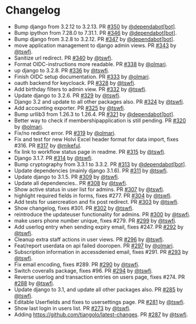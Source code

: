# Changelog

* Bump django from 3.2.12 to 3.2.13. PR [#350](https://github.com/TampereHacklab/mulysa/pull/350) by [@dependabot[bot]](https://github.com/apps/dependabot).
* Bump ipython from 7.28.0 to 7.31.1. PR [#346](https://github.com/TampereHacklab/mulysa/pull/346) by [@dependabot[bot]](https://github.com/apps/dependabot).
* Bump django from 3.2.8 to 3.2.12. PR [#347](https://github.com/TampereHacklab/mulysa/pull/347) by [@dependabot[bot]](https://github.com/apps/dependabot).
* move application management to django admin views. PR [#343](https://github.com/TampereHacklab/mulysa/pull/343) by [@tswfi](https://github.com/tswfi).
* Sanitize url redirect. PR [#340](https://github.com/TampereHacklab/mulysa/pull/340) by [@tswfi](https://github.com/tswfi).
* Format OIDC-instructions more readable. PR [#338](https://github.com/TampereHacklab/mulysa/pull/338) by [@olmari](https://github.com/olmari).
* up django to 3.2.8. PR [#336](https://github.com/TampereHacklab/mulysa/pull/336) by [@tswfi](https://github.com/tswfi).
* Finish OIDC setup documentation. PR [#333](https://github.com/TampereHacklab/mulysa/pull/333) by [@olmari](https://github.com/olmari).
* oauth backend for keycloack. PR [#328](https://github.com/TampereHacklab/mulysa/pull/328) by [@tswfi](https://github.com/tswfi).
* Add birthday filters to admin view. PR [#332](https://github.com/TampereHacklab/mulysa/pull/332) by [@tswfi](https://github.com/tswfi).
* Update django to 3.2.6. PR [#329](https://github.com/TampereHacklab/mulysa/pull/329) by [@tswfi](https://github.com/tswfi).
* Django 3.2 and update to all other packages also. PR [#324](https://github.com/TampereHacklab/mulysa/pull/324) by [@tswfi](https://github.com/tswfi).
* Add accounting exporter. PR [#325](https://github.com/TampereHacklab/mulysa/pull/325) by [@tswfi](https://github.com/tswfi).
* Bump urllib3 from 1.26.3 to 1.26.4. PR [#321](https://github.com/TampereHacklab/mulysa/pull/321) by [@dependabot[bot]](https://github.com/apps/dependabot).
* Better way to check if membershipapplication is still pending. PR [#320](https://github.com/TampereHacklab/mulysa/pull/320) by [@olmari](https://github.com/olmari).
* Fix/no redirect error. PR [#319](https://github.com/TampereHacklab/mulysa/pull/319) by [@olmari](https://github.com/olmari).
* Fix and test for new Holvi Excel header format for data import, fixes #316. PR [#317](https://github.com/TampereHacklab/mulysa/pull/317) by [@mikeful](https://github.com/mikeful).
* fix link to workflow status page in readme. PR [#315](https://github.com/TampereHacklab/mulysa/pull/315) by [@tswfi](https://github.com/tswfi).
* Django 3.1.7. PR [#314](https://github.com/TampereHacklab/mulysa/pull/314) by [@tswfi](https://github.com/tswfi).
* Bump cryptography from 3.3.1 to 3.3.2. PR [#313](https://github.com/TampereHacklab/mulysa/pull/313) by [@dependabot[bot]](https://github.com/apps/dependabot).
* Update dependencies (mainly django 3.1.6). PR [#311](https://github.com/TampereHacklab/mulysa/pull/311) by [@tswfi](https://github.com/tswfi).
* Update django to 3.1.5. PR [#309](https://github.com/TampereHacklab/mulysa/pull/309) by [@tswfi](https://github.com/tswfi).
* Update all dependencies.. PR [#308](https://github.com/TampereHacklab/mulysa/pull/308) by [@tswfi](https://github.com/tswfi).
* Show active status in user list for admins. PR [#307](https://github.com/TampereHacklab/mulysa/pull/307) by [@tswfi](https://github.com/tswfi).
* highlight required fields in forms, fixes #277. PR [#304](https://github.com/TampereHacklab/mulysa/pull/304) by [@tswfi](https://github.com/tswfi).
* Add tests for usercreation and fix post redirect. PR [#303](https://github.com/TampereHacklab/mulysa/pull/303) by [@tswfi](https://github.com/tswfi).
* Show changelog, fixes #301. PR [#302](https://github.com/TampereHacklab/mulysa/pull/302) by [@tswfi](https://github.com/tswfi).
* reintroduce the updateuser functionality for admins. PR [#300](https://github.com/TampereHacklab/mulysa/pull/300) by [@tswfi](https://github.com/tswfi).
* make users phone number unique, fixes #279. PR [#299](https://github.com/TampereHacklab/mulysa/pull/299) by [@tswfi](https://github.com/tswfi).
* Add userlog entry when sending expiry email, fixes #247. PR [#292](https://github.com/TampereHacklab/mulysa/pull/292) by [@tswfi](https://github.com/tswfi).
* Cleanup extra staff actions in user views. PR [#296](https://github.com/TampereHacklab/mulysa/pull/296) by [@tswfi](https://github.com/tswfi).
* Feat/report userdata on api failed dooropen. PR [#297](https://github.com/TampereHacklab/mulysa/pull/297) by [@olmari](https://github.com/olmari).
* Subscription information in accessdenied email, fixes #291. PR [#293](https://github.com/TampereHacklab/mulysa/pull/293) by [@tswfi](https://github.com/tswfi).
* Fix email encoding, fixes #289. PR [#290](https://github.com/TampereHacklab/mulysa/pull/290) by [@tswfi](https://github.com/tswfi).
* Switch coveralls package, fixes #96. PR [#294](https://github.com/TampereHacklab/mulysa/pull/294) by [@tswfi](https://github.com/tswfi).
* Reverse userlog and transaction entries on users page, fixes #274. PR [#288](https://github.com/TampereHacklab/mulysa/pull/288) by [@tswfi](https://github.com/tswfi).
* Update django to 3.1, and update all other packages also. PR [#285](https://github.com/TampereHacklab/mulysa/pull/285) by [@tswfi](https://github.com/tswfi).
* Editable Userfields and fixes to usersettings page. PR [#281](https://github.com/TampereHacklab/mulysa/pull/281) by [@tswfi](https://github.com/tswfi).
* Show last login in users list. PR [#273](https://github.com/TampereHacklab/mulysa/pull/273) by [@tswfi](https://github.com/tswfi).
* Adding https://github.com/tiangolo/latest-changes. PR [#287](https://github.com/TampereHacklab/mulysa/pull/287) by [@tswfi](https://github.com/tswfi).

